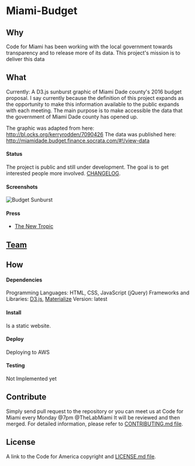# Miami-Budget

## Why
Code for Miami has been working with the local government towards transparency and to release more of its data. This project's mission is to deliver this data 

## What
Currently: A D3.js sunburst graphic of Miami Dade county's 2016 budget proposal. I say currently because the definition of this project expands as the opportunity to make this information available to the public expands with each meeting. The main purpose is to make accessible the data that the government of Miami Dade county has opened up.

The graphic was adapted from here: http://bl.ocks.org/kerryrodden/7090426
The data was published here: http://miamidade.budget.finance.socrata.com/#!/view-data

#### Status
The project is public and still under development. The goal is to get interested people more involved. [CHANGELOG](https://github.com/CHANGELOG.md).

#### Screenshots
![Budget Sunburst](http://actions.leadmiami.co/content/images/2015/08/sunburst.png)

#### Press
* [The New Tropic](http://thenewtropic.com/visualize-miami-dade-budget/)

## [Team](http://miamigraph.com/#team)

## How
#### Dependencies
Programming Languages: HTML, CSS, JavaScript (jQuery)
Frameworks and Libraries: [D3.js](http://d3js.org), [Materialize](http://materializecss.com) 
Version: latest

#### Install
Is a static website.

#### Deploy
Deploying to AWS

#### Testing
Not Implemented yet

## Contribute
Simply send pull request to the repository or you can meet us at Code for Miami every Monday @7pm @TheLabMiami It will be reviewed and then merged. For detailed information, please refer to
[CONTRIBUTING.md file](https://github.com/CONTRIBUTING.md).

## License
A link to the Code for America copyright and [LICENSE.md file](https://github.com/codeforamerica/ceviche-cms/blob/master/LICENCE.md).
